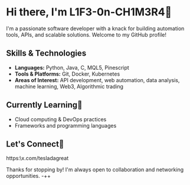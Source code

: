 # Hi there, I'm L1F3-0n-CH1M3R4👋

I'm a passionate software developer with a knack for building automation tools, APIs, and scalable solutions. Welcome to my GitHub profile!

## Skills & Technologies

- **Languages:** Python, Java, C, MQL5, Pinescript
- **Tools & Platforms:** Git, Docker, Kubernetes
- **Areas of Interest:** API development, web automation, data analysis, machine learning, Web3, Algorithmic trading

## Currently Learning🌱 

- Cloud computing & DevOps practices
- Frameworks and programming languages

##  Let's Connect🤝
https:\\x.com/tesladagreat

Thanks for stopping by! I'm always open to collaboration and networking opportunities.
-++
